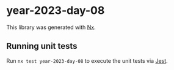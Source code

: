 # year-2023-day-08

This library was generated with [Nx](https://nx.dev).

## Running unit tests

Run `nx test year-2023-day-08` to execute the unit tests via [Jest](https://jestjs.io).
